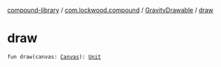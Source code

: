 [compound-library](../../index.md) / [com.lockwood.compound](../index.md) / [GravityDrawable](index.md) / [draw](./draw.md)

# draw

`fun draw(canvas: `[`Canvas`](https://developer.android.com/reference/android/graphics/Canvas.html)`): `[`Unit`](https://kotlinlang.org/api/latest/jvm/stdlib/kotlin/-unit/index.html)